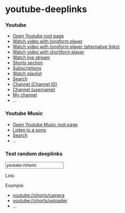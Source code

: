 youtube-deeplinks
========
### Youtube

- [Open Youtube root page](youtube://)
- [Watch video with longform player](youtube://GLs61zYhmlc)
- [Watch video with longform player (alternative links)](youtube://watch?v=GLs61zYhmlc)
- [Watch video with shortform player](youtube://shorts/GLs61zYhmlc)
- [Watch live stream](youtube://live/tNkZsRW7h2c)
- [Shorts section](youtube://shorts)
- [Subscriptions](youtube://feed/subscriptions)
- [Watch playlist](youtube://playlist?list=PLwS9SkJJ-OoucP6uRi0GPXXbJ3pphQPX2)
- [Search](youtube://results?q=search%20query)
- [Channel (Channel ID)](youtube://channel/UCsJ6RuBiTVWRX156FVbeaGg)
- [Channel (username)](youtube://user/savethechildrenkr)
- [My channel](youtube://profile)
- ...

<!-- 
If you replace the "https://www.youtube.com/" part
of a web URL with "youtube://", it will usually work.
-->

### Youtube Music

- [Open Youtube Music root page](youtubemusic://)
- [Listen to a song](youtubemusic://qbgqlSWTt2o)
- [Search](youtubemusic://search?q=everybody+wants+to+rule+the+world)
- ...

### Test random deeplinks

<input id=input value="youtube://shorts" placeholder="Type your deeplink in here">

Link: <a id=link></a>

<script type=module>
const sync = _ => link.href = link.innerText = input.value
sync()
input.addEventListener('input', sync)
</script>

Example:
- [youtube://shorts/camera](youtube://shorts/camera)
- [youtube://shorts/uploader](youtube://shorts/uploader)
- ...
